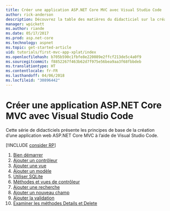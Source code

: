 ```yaml
---
title: Créer une application ASP.NET Core MVC avec Visual Studio Code
author: rick-anderson
description: Découvrez la table des matières du didacticiel sur la création d’une application ASP.NET Core MVC avec Visual Studio Code.
manager: wpickett
ms.author: riande
ms.date: 05/17/2017
ms.prod: asp.net-core
ms.technology: aspnet
ms.topic: get-started-article
uid: tutorials/first-mvc-app-xplat/index
ms.openlocfilehash: b705b590c1fbfe8e220089e2ffcf213de5c4a0f9
ms.sourcegitcommit: f8852267f463b62d7f975e56bea9aa3f68fbbdeb
ms.translationtype: HT
ms.contentlocale: fr-FR
ms.lasthandoff: 04/06/2018
ms.locfileid: "30896442"
---
```

# <a name="create-an-aspnet-core-mvc-app-with-visual-studio-code"></a>Créer une application ASP.NET Core MVC avec Visual Studio Code

Cette série de didacticiels présente les principes de base de la création d’une application web ASP.NET Core MVC à l’aide de Visual Studio Code. 

[!INCLUDE [consider RP](../../includes/razor.md)]

1. [Bien démarrer](xref:tutorials/first-mvc-app-xplat/start-mvc)
1. [Ajouter un contrôleur](xref:tutorials/first-mvc-app-xplat/adding-controller)
1. [Ajouter une vue](xref:tutorials/first-mvc-app-xplat/adding-view)
1. [Ajouter un modèle](xref:tutorials/first-mvc-app-xplat/adding-model)
1. [Utiliser SQLite](xref:tutorials/first-mvc-app-xplat/working-with-sql)
1. [Méthodes et vues de contrôleur](xref:tutorials/first-mvc-app-xplat/controller-methods-views)
1. [Ajouter une recherche](xref:tutorials/first-mvc-app-xplat/search)
1. [Ajouter un nouveau champ](xref:tutorials/first-mvc-app-xplat/new-field)
1. [Ajouter la validation](xref:tutorials/first-mvc-app-xplat/validation)
1. [Examiner les méthodes Details et Delete](xref:tutorials/first-mvc-app/details)
